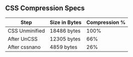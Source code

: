 ## CSS Compression Specs

|Step|Size in Bytes|Compression %|
|---|---|---|
|CSS Unminified|18486 bytes|100%|
|After UnCSS|12305 bytes|66%|
|After cssnano|4859 bytes|26%|